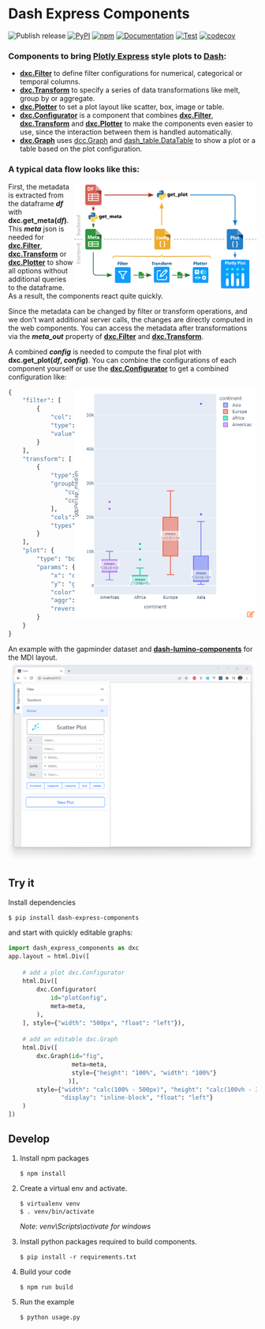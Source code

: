 # Dash Express Components
![Publish release](https://github.com/VK/dash-express-components/workflows/Publish%20release/badge.svg)
[![PyPI](https://img.shields.io/pypi/v/dash-express-components?logo=pypi)](https://pypi.org/project/dash-express-components)
[![npm](https://img.shields.io/npm/v/dash_express_components.svg?logo=npm)](https://www.npmjs.com/package/dash_express_components)
[![Documentation](https://github.com/VK/dash-express-components/workflows/Documentation/badge.svg)](https://vk.github.io/dash-express-components)
[![Test](https://github.com/VK/dash-express-components/actions/workflows/test.yml/badge.svg)](https://github.com/VK/dash-express-components/actions/workflows/test.yml)
[![codecov](https://codecov.io/gh/VK/dash-express-components/branch/main/graph/badge.svg?token=13XCRAQY0D)](https://codecov.io/gh/VK/dash-express-components)

### Components to bring [Plotly Express](https://plotly.com/python/plotly-express/) style plots to [Dash](https://dash.plotly.com/):

* [**dxc.Filter**](https://vk.github.io/dash-express-components/Filter.html) to define  filter configurations for numerical, categorical or temporal columns.
* [**dxc.Transform**](https://vk.github.io/dash-express-components/Transform.html) to specify a series of data transformations like melt, group by or aggregate.
* [**dxc.Plotter**](https://vk.github.io/dash-express-components/Plotter.html) to set a plot layout like scatter, box, image or table.
* [**dxc.Configurator**](https://vk.github.io/dash-express-components/Configurator.html) is a component that combines
[**dxc.Filter**](https://vk.github.io/dash-express-components/Filter.html),
[**dxc.Transform**](https://vk.github.io/dash-express-components/Transform.html) and
[**dxc.Plotter**](https://vk.github.io/dash-express-components/Plotter.html)
to make the components even easier to use, since the interaction between them is handled automatically.
* [**dxc.Graph**](https://vk.github.io/dash-express-components/Graph.html) uses [dcc.Graph](https://dash.plotly.com/dash-core-components/graph) and [dash_table.DataTable](https://dash.plotly.com/datatable) to show a plot or a table based on the plot configuration.



### A typical data flow looks like this:

<img align="right" src="https://raw.githubusercontent.com/VK/dash-express-components/main/.media/dataflow.png" width="370px">

First, the metadata is extracted from the dataframe ***df*** with **dxc.get_meta(*df*)**. This ***meta*** json is needed for
[**dxc.Filter**](https://vk.github.io/dash-express-components/Filter.html),
[**dxc.Transform**](https://vk.github.io/dash-express-components/Transform.html) or  [**dxc.Plotter**](https://vk.github.io/dash-express-components/Plotter.html) to show all options without additional queries to the dataframe. As a result, the components react quite quickly.

Since the metadata can be changed by filter or transform operations, and we don't want additional server calls, the changes are directly computed in the web components. You can access the metadata after transformations via the ***meta_out*** property of [**dxc.Filter**](https://vk.github.io/dash-express-components/Filter.html) and [**dxc.Transform**](https://vk.github.io/dash-express-components/Transform.html). 

A combined ***config*** is needed to compute the final plot with **dxc.get_plot(*df*, *config*)**. You can combine the configurations of each component yourself or use the [**dxc.Configurator**](https://vk.github.io/dash-express-components/Configurator.html) to get a combined configuration like: 

<img align="right" src="https://raw.githubusercontent.com/VK/dash-express-components/main/.media/box.png" width="370px">

```python
{
    "filter": [
        {
            "col": "continent",
            "type": "isnotin",
            "value": ["Oceania"]
        }
    ],    
    "transform": [
        {
            "type": "aggr",
            "groupby": [
                "country",
                "continent"
            ],
            "cols": ["gdpPercap"],
            "types": ["median"]
        }
    ],
    "plot": {
        "type": "box",
        "params": {
            "x": "continent",
            "y": "gdpPercap_median",
            "color": "continent",
            "aggr": ["mean"],
            "reversed_x": True
        }
    }
}
```

An example with the gapminder dataset and [**dash-lumino-components**](https://github.com/VK/dash-lumino-components) for the MDI layout.
![example](https://raw.githubusercontent.com/VK/dash-express-components/main/examples/lumino/recording.gif)  
 


## Try it
Install dependencies
```console
$ pip install dash-express-components
```
and start with quickly editable graphs:
```python
import dash_express_components as dxc
app.layout = html.Div([

    # add a plot dxc.Configurator
    html.Div([
        dxc.Configurator(
            id="plotConfig",
            meta=meta,
        ),
    ], style={"width": "500px", "float": "left"}),

    # add an editable dxc.Graph 
    html.Div([
        dxc.Graph(id="fig",
                  meta=meta,
                  style={"height": "100%", "width": "100%"}
                 )],
        style={"width": "calc(100% - 500px)", "height": "calc(100vh - 30px)",
               "display": "inline-block", "float": "left"}
    )
])
```

## Develop
1. Install npm packages
    ```console
    $ npm install
    ```
    
2. Create a virtual env and activate.
    ```console
    $ virtualenv venv
    $ . venv/bin/activate
    ```
    _Note: venv\Scripts\activate for windows_

3. Install python packages required to build components.
    ```console
    $ pip install -r requirements.txt
    ```

4. Build your code
    ```console
    $ npm run build
    ```

5. Run the example
    ```console
    $ python usage.py
    ```